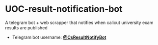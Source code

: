 # UOC-result-notification-bot
A telegram bot + web scrapper that notifies when calicut university exam results are published

* Telegram bot username: [**@CsResultNotifyBot**](https://telegram.me/CsResultNotifyBot)
